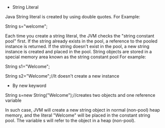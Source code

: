 -   String Literal

Java String literal is created by using double quotes. For Example:

String s=\"welcome\";

Each time you create a string literal, the JVM checks the \"string
constant pool\" first. If the string already exists in the pool, a
reference to the pooled instance is returned. If the string doesn't
exist in the pool, a new string instance is created and placed in the
pool. String objects are stored in a special memory area known as the
string constant pool For example:

String s1=\"Welcome\";

String s2=\"Welcome\";//It doesn't create a new instance

-   By new keyword

String s=new String(\"Welcome\");//creates two objects and one reference
variable

In such case, JVM will create a new string object in normal (non-pool)
heap memory, and the literal \"Welcome\" will be placed in the constant
string pool. The variable s will refer to the object in a heap
(non-pool).